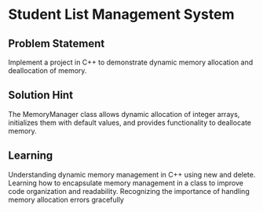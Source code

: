 # Student List Management System

## Problem Statement
Implement a project in C++ to demonstrate dynamic memory allocation and deallocation of memory.
## Solution Hint
The MemoryManager class allows dynamic allocation of integer arrays, initializes them with default values, and provides functionality to deallocate memory.
## Learning
Understanding dynamic memory management in C++ using new and delete.
Learning how to encapsulate memory management in a class to improve code organization and readability.
Recognizing the importance of handling memory allocation errors gracefully